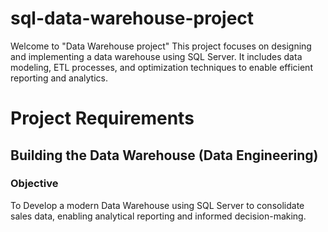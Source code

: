 # sql-data-warehouse-project

Welcome to "Data Warehouse project"
This project focuses on designing and implementing a data warehouse using SQL Server. It includes data modeling, ETL processes, and optimization techniques to enable efficient reporting and analytics. 

# Project Requirements
## Building the Data Warehouse (Data Engineering)
### Objective
To Develop a modern Data Warehouse using SQL Server to consolidate sales data, enabling analytical reporting and informed decision-making.
